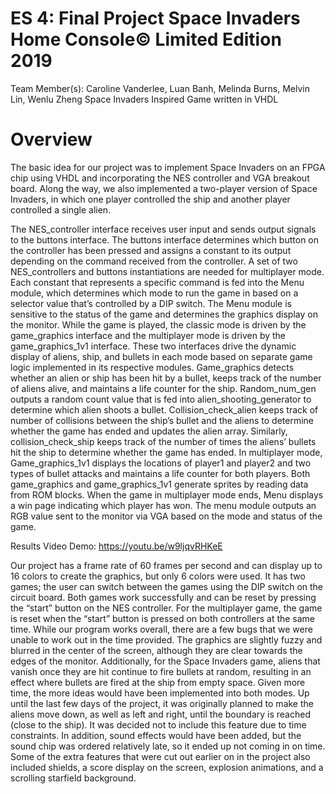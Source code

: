 # ES 4: Final Project Space Invaders Home Console© Limited Edition 2019 
 
Team Member(s): Caroline Vanderlee, Luan Banh, Melinda Burns, Melvin Lin, Wenlu Zheng 
Space Invaders Inspired Game written in VHDL
# Overview 
 
The basic idea for our project was to implement Space Invaders on an FPGA chip using VHDL and incorporating the NES controller and VGA breakout board. Along the way, we also implemented a two-player version of Space Invaders, in which one player controlled the ship and another player controlled a single alien. 

The NES_controller interface receives user input and sends output signals to the buttons interface. The buttons interface determines which button on the controller has been pressed and assigns a constant to its output depending on the command received from the controller. A set of two NES_controllers and buttons instantiations are needed for multiplayer mode. Each constant that represents a specific command is fed into the Menu module, which determines which mode to run the game in based on a selector value that’s controlled by a DIP switch. The Menu module is sensitive to the status of the game and determines the graphics display on the monitor.  While the game is played, the classic mode is driven by the game_graphics interface and the multiplayer mode is driven by the game_graphics_1v1 interface. These two interfaces drive the dynamic display of aliens, ship, and bullets in each mode based on separate game logic implemented in its respective modules. Game_graphics detects whether an alien or ship has been hit by a bullet, keeps track of the number of aliens alive, and maintains a life counter for the ship. Random_num_gen outputs a random count value that is fed into alien_shooting_generator to determine which alien shoots a bullet.  Collision_check_alien keeps track of number of collisions between the ship’s bullet and the aliens to determine whether the game has ended and updates the alien array. 
Similarly, collision_check_ship keeps track of the number of times the aliens’ bullets hit the ship to determine whether the game has ended.  In multiplayer mode, Game_graphics_1v1 displays the locations of player1 and player2 and two types of bullet attacks and maintains a life counter for both players. Both game_graphics and game_graphics_1v1 generate sprites by reading data from ROM blocks. When the game in multiplayer mode ends, Menu displays a win page indicating which player has won. The menu module outputs an RGB value sent to the monitor via VGA based on the mode and status of the game.  

Results Video Demo: https://youtu.be/w9ljqvRHKeE
 
Our project has a frame rate of 60 frames per second and can display up to 16 colors to create the graphics, but only 6 colors were used. It has two games; the user can switch between the games using the DIP switch on the circuit board. Both games work successfully and can be reset by pressing the “start” button on the NES controller. For the multiplayer game, the game is reset when the “start” button is pressed on both controllers at the same time.  While our program works overall, there are a few bugs that we were unable to work out in the time provided. The graphics are slightly fuzzy and blurred in the center of the screen, although they are clear towards the edges of the monitor. Additionally, for the Space Invaders game, aliens that vanish once they are hit continue to fire bullets at random, resulting in an effect where bullets are fired at the ship from empty space. Given more time, the more ideas would have been implemented into both modes. Up until the last few days of the project, it was originally planned to make the aliens move down, as well as left and right, until the boundary is reached (close to the ship). It was decided not to include this feature due to time constraints. In addition, sound effects would have been added, but the sound chip was ordered relatively late, so it ended up not coming in on time. Some of the extra features that were cut 
out earlier on in the project also included shields, a score display on the screen, explosion animations, and a scrolling starfield background.  
 
